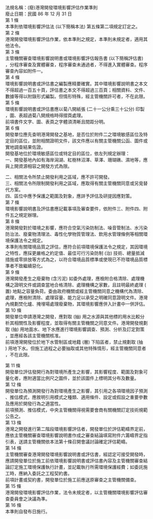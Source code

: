 法規名稱：(廢)港灣開發環境影響評估作業準則  
廢止日期：民國 86 年 12 月 31 日  
第 1 條  
本準則依環境影響評估法 (以下簡稱本法) 第五條第二項規定訂定之。  
第 2 條  
港灣開發環境影響評估作業，依本準則之規定，本準則未規定者，適用其  
他法令。  
第 3 條  
主管機關審查環境影響說明書或環境影響評估報告書 (以下簡稱評估書)  
，分程序審查及實體審查，程序審查未通過者，不得進入實體審查。程序  
審查內容如附件一。  
第 4 條  
環境影響說明書或評估書之編製應精要確實。其中環境影響說明書之本文  
不得超過一百五十頁，評估書之本文不得超過三百頁；相關資料、文件、  
數據等得以附錄形式編製。但情形特殊，經主管機關許可者，不在此限。  
第 5 條  
環境影響說明書或評估書應以菊八開紙張 (二十一公分乘三十公分) 印製  
，圖、表超過菊八開規格時得摺頁處理。  
前項書件文字、圖、表頁之字體須清晰且間距分明。  
第 6 條  
開發單位應先查明港灣開發之基地，是否位於附件二之環境敏感區位及特  
定目的區位，並附相關證明文件，該文件應以有關主管機關公函、圖件或  
實地調查結果佐證。  
開發基地位於環境敏感區位或特定目的區位，依左列規定辦理：  
一、開發基地內如有海岸潟湖、紅樹林沼澤、草澤、珊瑚礁、濕地等，應  
與上開資源相容之開發方式為限。  


二、相關法令所禁止開發利用之區域，應不許可開發。  
三、相關法令所限制開發利用之區域，應取得有關主管機關同意或另覓替  
代方案。  
四、區位中應予保護之範圍及對象，應詳予評估及研提因應對策。  
第 7 條  
環境影響說明書及評估書應記載事項及審查要件，依附件三、附件四、附  
件五之規定辦理。  
第 8 條  
港灣開發對於環境之影響，應符合空氣污染防制法、噪音管制法、水污染  
防治法、廢棄物清理法、毒性化學物質管理法、飲用水管理條例等相關環  
境保護法令之規定。  
本準則有關環境品質之評估，應符合前項環境保護法令之規定，其因環境  
之特性，應採更嚴格之約定值、最佳可行污染防制 (治) 技術、總量抵減  
措施或零排放等方式為之，以符合環境品質標準或使現已不符環境品質標  
準者不致繼續惡化。  
第 9 條  
港灣開發產生之廢棄物 (含污泥) 如委外處理，應檢附合格清除、處理機  
構之證明文件或調查當地合格清除、處理機構之家數，且註明最終處理 (  
置) 地點之容量負荷。委由政府機關或經主管機關同意之機構代為清除、  
處理，應檢附清除、處理容量、能力足以承受之明確同意證明文件。港灣  
內規劃焚化爐、掩埋場處理廢棄物，其環境影響應併入計畫中一併評估。  
第 10 條  
開發單位申請港灣之開發，應對取 (抽) 用之水源與其他標的用水比較分  
析其相關性及影響程度，並取得有關主管機關之同意文件。港灣開發規劃  
取 (抽) 用地面水、地下水應進行環境影響調查、預測、分析及訂定對策  
，並應經各該主管機關核准。  
前項港灣開發位於地下水管制區或地籍 (層) 下陷區者，禁止規劃取 (抽  
) 用地下水。但施工過程之必要抽取或其他特殊情形，經主管機關同意者  
，不在此限。  


第 11 條  
開發單位評估發開行為對環境所產生之影響，其影響程度、範圍及對象可  
量化者，應附適當比例尺之圖件，並於該圖件上標明其分布及數量。  
第 12 條  
開發單位為預測開發行為對環境產生之影響，其引用之各項環境因子預測  
、推估模式，應敘明引用模式之種類、適用條件、設定或假設之重要參數  
及應用於開發行為之適當性。  
前項預測、推估模式，中央主管機關得視需要會商有關機關訂定技術規範  
公告之。  
第 13 條  
港灣之開發進行第二階段環境影響評估者，開發單位於評估範疇界定前，  
應依主管機關審查環境影響說明書作成之審查結論填寫附件六籌疇界定指  
引表，送請主管機關依本法第十條召開會議討論確定評估範疇。  
第 14 條  
主管機關審查港灣開發環境影響說明書或評估書，經認定可接受開發時，  
應請開發單位於施工前依環境影響說明書或評估書內容及主管機關審查結  
論訂定施工環境保護執行計畫，並記載執行所需環境保護經費；如委託施  
工時，應納入委託之工程契約書。  
前項計畫或契約書，開發單位於施工前應送原審查之主管機關備查。  
第 15 條  
港灣開發環境影響評估作業，法令未規定者，以主管機關環境影響評估審  
查委員會之決議為準。  
第 16 條  
本準則自發布日施行。  


